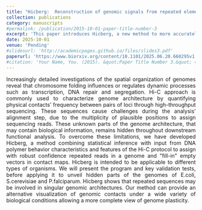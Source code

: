 ```yaml
---
title: "Hicberg:  Reconstruction of genomic signals from repeated elements"
collection: publications
category: manuscripts
#permalink: /publication/2015-10-01-paper-title-number-3
excerpt: 'This paper introduces Hicberg, a new method to more accurately map the 3D organization of genomes by resolving ambiguities caused by repetitive DNA sequences in Hi-C data, revealing potentially hidden structural features in various organisms.'
date: 2025-10-01
venue: 'Pending'
#slidesurl: 'http://academicpages.github.io/files/slides3.pdf'
paperurl: 'https://www.biorxiv.org/content/10.1101/2025.06.20.660295v1'
#citation: 'Your Name, You. (2015). &quot;Paper Title Number 3.&quot; <i>Journal 1</i>. 1(3).'
---
```

<div style="text-align: justify">
Increasingly detailed investigations of the spatial organization of genomes reveal that chromosome folding influences or regulates dynamic processes such as transcription, DNA repair and segregation. Hi-C approach is commonly used to characterize genome architecture by quantifying physical contacts’ frequency between pairs of loci through high-throughput sequencing. These sequences cause challenges during the analysis’ alignment step, due to the multiplicity of plausible positions to assign sequencing reads. These unknown parts of the genome architecture, that may contain biological information, remains hidden throughout downstream functional analysis. To overcome these limitations, we have developed Hicberg, a method combining statistical inference with input from DNA polymer behavior characteristics and features of the Hi-C protocol to assign with robust confidence repeated reads in a genome and "fill-in" empty vectors in contact maps. Hicberg is intended to be applicable to different types of organisms. We will present the program and key validation tests, before applying it to unveil hidden parts of the genomes of E.coli, S.cerevisiae and P.falciparum. Hicberg shows that repeated sequences may be involved in singular genomic architectures. Our method can provide an alternative visualization of genomic contacts under a wide variety of biological conditions allowing a more complete view of genome plasticity.
</div>
